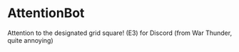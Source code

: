 # AttentionBot
Attention to the designated grid square! (E3) for Discord (from War Thunder, quite annoying)
